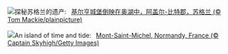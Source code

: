 ![](https://www.bing.com/th?id=OHR.KilchurnAutumn_ZH-CN2547959725_UHD.jpg&w=1000)探秘苏格兰的遗产:&nbsp;&ensp;[基尔亨城堡倒映在奥湖中，阿盖尔-比特郡，苏格兰 (© Tom Mackie/plainpicture)](https://www.bing.com/th?id=OHR.KilchurnAutumn_ZH-CN2547959725_UHD.jpg)
<br><br/>
![](https://www.bing.com/th?id=OHR.MtStMichel_EN-US6641012356_UHD.jpg&w=1000)An island of time and tide:&nbsp;&ensp;[Mont-Saint-Michel, Normandy, France (© Captain Skyhigh/Getty Images)](https://www.bing.com/th?id=OHR.MtStMichel_EN-US6641012356_UHD.jpg)
<br><br/>
